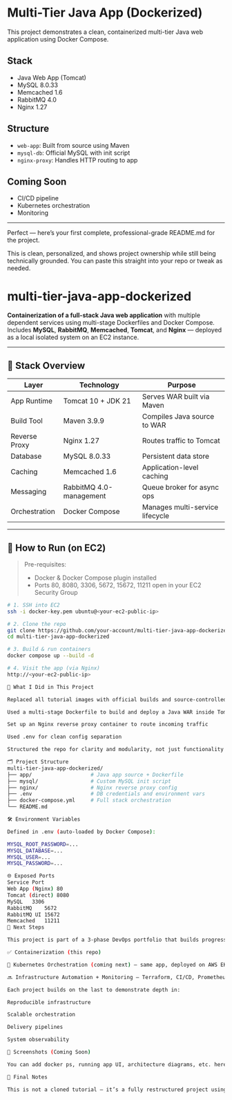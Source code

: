 # Multi-Tier Java App (Dockerized)

This project demonstrates a clean, containerized multi-tier Java web application using Docker Compose.

## Stack
- Java Web App (Tomcat)
- MySQL 8.0.33
- Memcached 1.6
- RabbitMQ 4.0
- Nginx 1.27

## Structure
- `web-app`: Built from source using Maven
- `mysql-db`: Official MySQL with init script
- `nginx-proxy`: Handles HTTP routing to app

## Coming Soon
- CI/CD pipeline
- Kubernetes orchestration
- Monitoring



-----------------------------------------------------------------------------------------------------------------

Perfect — here’s your first complete, professional-grade README.md for the project.

This is clean, personalized, and shows project ownership while still being technically grounded. You can paste this straight into your repo or tweak as needed.

# multi-tier-java-app-dockerized

**Containerization of a full-stack Java web application** with multiple dependent services using multi-stage Dockerfiles and Docker Compose.  
Includes **MySQL**, **RabbitMQ**, **Memcached**, **Tomcat**, and **Nginx** — deployed as a local isolated system on an EC2 instance.

---

## 🧱 Stack Overview

| Layer         | Technology               | Purpose                          |
|---------------|---------------------------|----------------------------------|
| App Runtime   | Tomcat 10 + JDK 21        | Serves WAR built via Maven       |
| Build Tool    | Maven 3.9.9               | Compiles Java source to WAR      |
| Reverse Proxy | Nginx 1.27                | Routes traffic to Tomcat         |
| Database      | MySQL 8.0.33              | Persistent data store            |
| Caching       | Memcached 1.6             | Application-level caching        |
| Messaging     | RabbitMQ 4.0-management   | Queue broker for async ops       |
| Orchestration | Docker Compose            | Manages multi-service lifecycle  |

---

## 🚀 How to Run (on EC2)

> Pre-requisites:
> - Docker & Docker Compose plugin installed
> - Ports 80, 8080, 3306, 5672, 15672, 11211 open in your EC2 Security Group

```bash
# 1. SSH into EC2
ssh -i docker-key.pem ubuntu@<your-ec2-public-ip>

# 2. Clone the repo
git clone https://github.com/your-account/multi-tier-java-app-dockerized.git
cd multi-tier-java-app-dockerized

# 3. Build & run containers
docker compose up --build -d

# 4. Visit the app (via Nginx)
http://<your-ec2-public-ip>

🧠 What I Did in This Project

Replaced all tutorial images with official builds and source-controlled services

Used a multi-stage Dockerfile to build and deploy a Java WAR inside Tomcat

Set up an Nginx reverse proxy container to route incoming traffic

Used .env for clean config separation

Structured the repo for clarity and modularity, not just functionality

🗂️ Project Structure
multi-tier-java-app-dockerized/
├── app/                   # Java app source + Dockerfile
├── mysql/                 # Custom MySQL init script
├── nginx/                 # Nginx reverse proxy config
├── .env                   # DB credentials and environment vars
├── docker-compose.yml     # Full stack orchestration
└── README.md

🛠️ Environment Variables

Defined in .env (auto-loaded by Docker Compose):

MYSQL_ROOT_PASSWORD=...
MYSQL_DATABASE=...
MYSQL_USER=...
MYSQL_PASSWORD=...

🌐 Exposed Ports
Service	Port
Web App (Nginx)	80
Tomcat (direct)	8080
MySQL	3306
RabbitMQ	5672
RabbitMQ UI	15672
Memcached	11211
🔭 Next Steps

This project is part of a 3-phase DevOps portfolio that builds progressively:

✅ Containerization (this repo)

🔄 Kubernetes Orchestration (coming next) — same app, deployed on AWS EKS

🔜 Infrastructure Automation + Monitoring — Terraform, CI/CD, Prometheus/Grafana

Each project builds on the last to demonstrate depth in:

Reproducible infrastructure

Scalable orchestration

Delivery pipelines

System observability

📸 Screenshots (Coming Soon)

You can add docker ps, running app UI, architecture diagrams, etc. here.

🧭 Final Notes

This is not a cloned tutorial — it’s a fully restructured project using only verified upstream components, built for clarity, reproducibility, and future scalability.